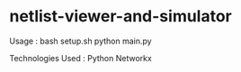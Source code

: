 # netlist-viewer-and-simulator

Usage :
	bash setup.sh
	python main.py 
	
Technologies Used :
	Python 
	Networkx
	
